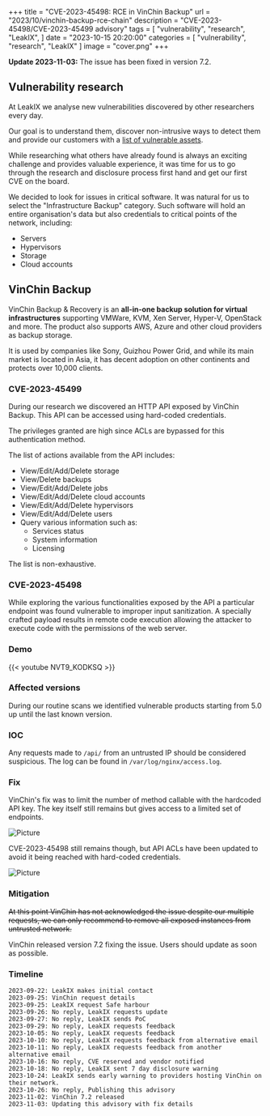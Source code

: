+++
title = "CVE-2023-45498: RCE in VinChin Backup"
url = "2023/10/vinchin-backup-rce-chain"
description = "CVE-2023-45498/CVE-2023-45499 advisory"
tags = [
    "vulnerability",
    "research",
    "LeakIX",
]
date = "2023-10-15 20:20:00"
categories = [
    "vulnerability",
    "research",
    "LeakIX"
]
image = "cover.png"
+++

**Update 2023-11-03:** The issue has been fixed in version 7.2.

## Vulnerability research

At LeakIX we analyse new vulnerabilities discovered by other researchers every
day.

Our goal is to understand them, discover non-intrusive ways to detect them and
provide our customers with a
[list of vulnerable assets](https://leakix.net/plugins).

While researching what others have already found is always an exciting challenge
and provides valuable experience, it was time for us to go through the research
and disclosure process first hand and get our first CVE on the board.

<!--more-->

We decided to look for issues in critical software. It was natural for us to
select the "Infrastructure Backup" category. Such software will hold an entire
organisation's data but also credentials to critical points of the network,
including:

- Servers
- Hypervisors
- Storage
- Cloud accounts

## VinChin Backup

VinChin Backup & Recovery is an **all-in-one backup solution for virtual
infrastructures** supporting VMWare, KVM, Xen Server, Hyper-V, OpenStack and
more. The product also supports AWS, Azure and other cloud providers as backup
storage.

It is used by companies like Sony, Guizhou Power Grid, and while its main market
is located in Asia, it has decent adoption on other continents and protects over
10,000 clients.

### CVE-2023-45499

During our research we discovered an HTTP API exposed by VinChin Backup. This
API can be accessed using hard-coded credentials.

The privileges granted are high since ACLs are bypassed for this authentication
method.

The list of actions available from the API includes:

- View/Edit/Add/Delete storage
- View/Delete backups
- View/Edit/Add/Delete jobs
- View/Edit/Add/Delete cloud accounts
- View/Edit/Add/Delete hypervisors
- View/Edit/Add/Delete users
- Query various information such as:
  - Services status
  - System information
  - Licensing

The list is non-exhaustive.

### CVE-2023-45498

While exploring the various functionalities exposed by the API a particular
endpoint was found vulnerable to improper input sanitization. A specially
crafted payload results in remote code execution allowing the attacker to
execute code with the permissions of the web server.

### Demo

{{< youtube NVT9_KODKSQ >}}

###

### Affected versions

During our routine scans we identified vulnerable products starting from 5.0 up
until the last known version.

### IOC

Any requests made to `/api/` from an untrusted IP should be considered
suspicious. The log can be found in `/var/log/nginx/access.log`.

### Fix

VinChin's fix was to limit the number of method callable with the hardcoded API
key. The key itself still remains but gives access to a limited set of
endpoints.

![Picture](/vinchin/vinchin-fix.png)

CVE-2023-45498 still remains though, but API ACLs have been updated to avoid it
being reached with hard-coded credentials.

![Picture](/vinchin/vinchin-rce.png)

### Mitigation

~~At this point VinChin has not acknowledged the issue despite our multiple
requests, we can only recommend to remove all exposed instances from untrusted
network.~~

VinChin released version 7.2 fixing the issue. Users should update as soon as
possible.

### Timeline

```
2023-09-22: LeakIX makes initial contact
2023-09-25: VinChin request details
2023-09-25: LeakIX request Safe harbour
2023-09-26: No reply, LeakIX requests update
2023-09-27: No reply, LeakIX sends PoC
2023-09-29: No reply, LeakIX requests feedback
2023-10-05: No reply, LeakIX requests feedback
2023-10-10: No reply, LeakIX requests feedback from alternative email
2023-10-11: No reply, LeakIX requests feedback from another alternative email
2023-10-16: No reply, CVE reserved and vendor notified
2023-10-18: No reply, LeakIX sent 7 day disclosure warning
2023-10-24: LeakIX sends early warning to providers hosting VinChin on their network.
2023-10-26: No reply, Publishing this advisory
2023-11-02: VinChin 7.2 released
2023-11-03: Updating this advisory with fix details
```

<!---
### First impressions

VinChin Backup & Recovery comes as **prebuilt ISO based on CentOS**. Starting its installation is straight forward and after
setting up the root and user account, the software is up and running on port 443!

We made sure to add our user to the administrative group so `sudo` would let us run command as root once installed.

Once logged in, we can see an NGINX/PHP installation running the frontend at `/usr/share/nginx/vinchin`

### Encrypting and providing the key

-->
